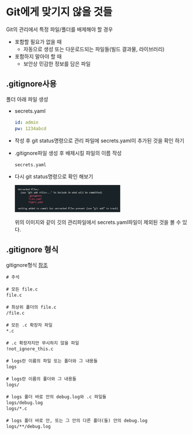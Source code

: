 Git에게 맞기지 않을 것들
===
Git의 관리에서 특정 파일/폴더를 배제해야 할 경우
- 포함할 필요가 없을 때
  - 자동으로 생성 또는 다운로드되는 파일들(빌드 결과물, 라이브러리)
- 포함하지 말아야 할 때
  - 보안상 민감한 정보를 담은 파일

.gitignore사용
---
폴더 아래 파일 생성
- secrets.yaml
  ```yaml
  id: admin
  pw: 1234abcd
  ```
- 작성 후 git status명령으로 관리 파일에 secrets.yaml이 추가된 것을 확인 하기
- .gitignore파일 생성 후 배제시킬 파일의 이름 작성
  ```
  secrets.yaml
  ```
- 다시 git status명령으로 확인 해보기

  <img src="../img/Git/3/gitignoreAndGitStatus.jpg" width="60%">
  
  위의 이미지와 같이 깃의 관리파일에서 secrets.yaml파일이 제외된 것을 볼 수 있다.

.gitignore 형식
---
gitignore형식 [참조](http://git-scm.com/docs/gitignore)
```
# 주석

# 모든 file.c
file.c

# 최상위 폴더의 file.c
/file.c

# 모든 .c 확장자 파일
*.c

# .c 확장자지만 무시하지 않을 파일
!not_ignore_this.c

# logs란 이름의 파일 또는 폴더와 그 내용들
logs

# logs란 이름의 폴더와 그 내용들
logs/

# logs 폴더 바로 안의 debug.log와 .c 파일들
logs/debug.log
logs/*.c

# logs 폴더 바로 안, 또는 그 안의 다른 폴더(들) 안의 debug.log
logs/**/debug.log
```